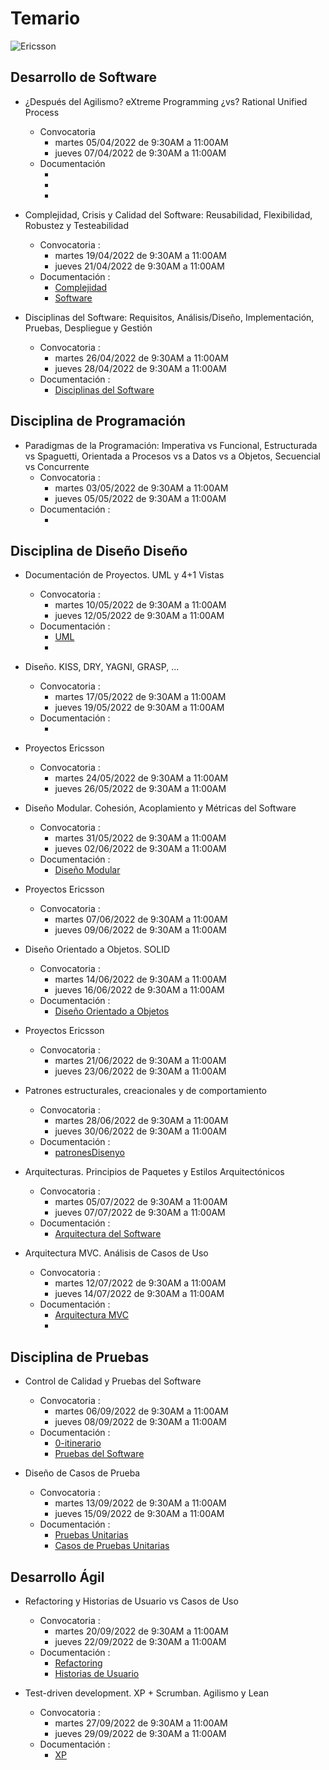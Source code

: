 # Temario

![Ericsson](../0-iteraciones/image/ericsson.png)
## Desarrollo de Software

- ¿Después del Agilismo? eXtreme Programming ¿vs? Rational Unified Process
  * Convocatoria 
     * martes 05/04/2022 de 9:30AM a 11:00AM
     * jueves 07/04/2022 de 9:30AM a 11:00AM
  * Documentación
     * []()
     * []()
     * []()  

- Complejidad, Crisis y Calidad del Software: Reusabilidad, Flexibilidad, Robustez y Testeabilidad
  * Convocatoria :
     * martes 19/04/2022 de 9:30AM a 11:00AM
     * jueves 21/04/2022 de 9:30AM a 11:00AM
  * Documentación :
     * [Complejidad](https://github.com/USantaTecla-0-general/3-publicaciones/tree/master/USantaTecla/1-fundamentos/3-complejidad)
     * [Software](https://github.com/USantaTecla-0-general/3-publicaciones/tree/master/USantaTecla/1-fundamentos/4-software) 

- Disciplinas del Software: Requisitos, Análisis/Diseño, Implementación, Pruebas, Despliegue y Gestión
  * Convocatoria :
     * martes 26/04/2022 de 9:30AM a 11:00AM
     * jueves 28/04/2022 de 9:30AM a 11:00AM
  * Documentación :
     * [Disciplinas del Software](https://github.com/USantaTecla-0-general/3-publicaciones/tree/master/USantaTecla/1-fundamentos/5-disciplinasSoftware)

## Disciplina de Programación

- Paradigmas de la Programación: Imperativa vs Funcional, Estructurada vs Spaguetti, Orientada a Procesos vs a Datos vs a Objetos, Secuencial vs Concurrente
  * Convocatoria :
    * martes 03/05/2022 de 9:30AM a 11:00AM
    * jueves 05/05/2022 de 9:30AM a 11:00AM
  * Documentación :
    * []()

## Disciplina de Diseño Diseño

- Documentación de Proyectos. UML y 4+1 Vistas
  * Convocatoria :
     * martes 10/05/2022 de 9:30AM a 11:00AM
     * jueves 12/05/2022 de 9:30AM a 11:00AM
  * Documentación :
     * [UML](https://github.com/USantaTecla-0-general/3-publicaciones/tree/master/USantaTecla/tech-uml)
     * []()

- Diseño. KISS, DRY, YAGNI, GRASP, ...
  * Convocatoria :
     * martes 17/05/2022 de 9:30AM a 11:00AM
     * jueves 19/05/2022 de 9:30AM a 11:00AM
  * Documentación :
     * []()

- Proyectos Ericsson
  * Convocatoria :
    * martes 24/05/2022 de 9:30AM a 11:00AM
    * jueves 26/05/2022 de 9:30AM a 11:00AM

- Diseño Modular. Cohesión, Acoplamiento y Métricas del Software
  * Convocatoria :
     * martes 31/05/2022 de 9:30AM a 11:00AM
     * jueves 02/06/2022 de 9:30AM a 11:00AM
  * Documentación :
     * [Diseño Modular](https://github.com/USantaTecla-0-general/3-publicaciones/tree/master/USantaTecla/3-disenyo/2-disenyoModular)

- Proyectos Ericsson
  * Convocatoria :
     * martes 07/06/2022 de 9:30AM a 11:00AM
     * jueves 09/06/2022 de 9:30AM a 11:00AM

- Diseño Orientado a Objetos. SOLID
  * Convocatoria :
     * martes 14/06/2022 de 9:30AM a 11:00AM
     * jueves 16/06/2022 de 9:30AM a 11:00AM
  * Documentación :
     * [Diseño Orientado a Objetos](https://github.com/USantaTecla-0-general/3-publicaciones/tree/master/USantaTecla/3-disenyo/3-disenyoOrientadoObjetos)

- Proyectos Ericsson
  * Convocatoria :
     * martes 21/06/2022 de 9:30AM a 11:00AM
     * jueves 23/06/2022 de 9:30AM a 11:00AM

- Patrones estructurales, creacionales y de comportamiento
  * Convocatoria :
     * martes 28/06/2022 de 9:30AM a 11:00AM
     * jueves 30/06/2022 de 9:30AM a 11:00AM
  * Documentación :
     * [patronesDisenyo](https://github.com/USantaTecla-0-general/3-publicaciones/tree/master/USantaTecla/3-disenyo/4-patronesDisenyo)

- Arquitecturas. Principios de Paquetes y Estilos Arquitectónicos
  * Convocatoria :
     * martes 05/07/2022 de 9:30AM a 11:00AM
     * jueves 07/07/2022 de 9:30AM a 11:00AM
  * Documentación :
     * [Arquitectura del Software](https://github.com/USantaTecla-0-general/3-publicaciones/tree/master/USantaTecla/3-disenyo/5-arquitecturaSoftware)

- Arquitectura MVC. Análisis de Casos de Uso
  * Convocatoria :
     * martes 12/07/2022 de 9:30AM a 11:00AM
     * jueves 14/07/2022 de 9:30AM a 11:00AM
  * Documentación :
     * [Arquitectura MVC](https://github.com/USantaTecla-0-general/3-publicaciones/tree/master/USantaTecla/3-disenyo/6-arquitecturaMVC)
     * []()

## Disciplina de Pruebas

- Control de Calidad y Pruebas del Software
  * Convocatoria :
     * martes 06/09/2022 de 9:30AM a 11:00AM
     * jueves 08/09/2022 de 9:30AM a 11:00AM
  * Documentación :
     * [0-itinerario](https://github.com/USantaTecla-0-general/3-publicaciones/tree/master/USantaTecla/4-pruebas/0-itinerario)
     * [Pruebas del Software](https://github.com/USantaTecla-0-general/3-publicaciones/tree/master/USantaTecla/4-pruebas/1-pruebasSoftware)

- Diseño de Casos de Prueba
  * Convocatoria :
     * martes 13/09/2022 de 9:30AM a 11:00AM
     * jueves 15/09/2022 de 9:30AM a 11:00AM
  * Documentación :
     * [Pruebas Unitarias](https://github.com/USantaTecla-0-general/3-publicaciones/tree/master/USantaTecla/4-pruebas/2-pruebasUnitarias)
     * [Casos de Pruebas Unitarias](https://github.com/USantaTecla-0-general/3-publicaciones/tree/master/USantaTecla/4-pruebas/3-casosPruebasUnitarias)


## Desarrollo Ágil

- Refactoring y Historias de Usuario vs Casos de Uso
  * Convocatoria :
     * martes 20/09/2022 de 9:30AM a 11:00AM
     * jueves 22/09/2022 de 9:30AM a 11:00AM
  * Documentación :
     * [Refactoring](https://github.com/USantaTecla-0-general/3-publicaciones/tree/master/USantaTecla/6-agiles/1-refactoring)
     * [Historias de Usuario](https://github.com/USantaTecla-0-general/3-publicaciones/tree/master/USantaTecla/6-agiles/2-historiasUsuario)

- Test-driven development. XP + Scrumban. Agilismo y Lean
  * Convocatoria : 
     * martes 27/09/2022 de 9:30AM a 11:00AM
     * jueves 29/09/2022 de 9:30AM a 11:00AM
  * Documentación :
     * [XP](https://github.com/USantaTecla-0-general/3-publicaciones/tree/master/USantaTecla/6-agiles/3-eXteProgramming)


